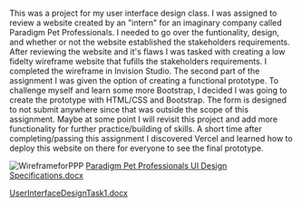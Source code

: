 This was a project for my user interface design class. I was assigned to review a website created by an "intern" for an imaginary company called Paradigm Pet Professionals. I needed to go over the funtionality, design, and whether or not the website established the stakeholders requirements. After reviewing the website and it's flaws I was tasked with creating a low fidelty wireframe website that fufills the stakeholders requirements.  I completed the wireframe in Invision Studio. The second part of the assignment I was given the option of creating a functional prototype.  To challenge myself and learn some more Bootstrap, I decided I was going to create the prototype with HTML/CSS and Bootstrap. The form is designed to not submit anywhere since that was outside the scope of this assignment.  Maybe at some point I will revisit this project and add more functionality for further practice/building of skills. A short time after completing/passing this assignment I discovered Vercel and learned how to deploy this website on there for everyone to see the final prototype.

![WireframeforPPP](https://user-images.githubusercontent.com/50165092/137602832-15d8036c-30fa-43f8-980c-4fe1f5be4652.png)
[Paradigm Pet Professionals UI Design Specifications.docx](https://github.com/FelixBerinde/Paradigm_Pet_Professionals_Prototype/files/7358298/Paradigm.Pet.Professionals.UI.Design.Specifications.docx)

[UserInterfaceDesignTask1.docx](https://github.com/FelixBerinde/Paradigm_Pet_Professionals_Prototype/files/7358300/UserInterfaceDesignTask1.docx)
